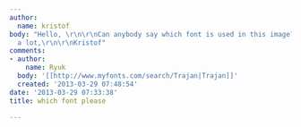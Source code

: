 ```yaml
---
author:
  name: kristof
body: "Hello, \r\n\r\nCan anybody say which font is used in this image?\r\n\r\nThanks
  a lot,\r\n\r\nKristof"
comments:
- author:
    name: Ryuk
  body: '[[http://www.myfonts.com/search/Trajan|Trajan]]'
  created: '2013-03-29 07:48:54'
date: '2013-03-29 07:33:38'
title: which font please

---
```

